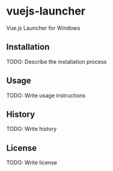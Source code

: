 # vuejs-launcher

Vue.js Launcher for Windows

## Installation

TODO: Describe the installation process

## Usage

TODO: Write usage instructions

## History

TODO: Write history

## License

TODO: Write license
